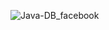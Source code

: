 ![Java-DB_facebook](https://github.com/user-attachments/assets/7233e212-bf05-472e-9a96-3f1c6bbe4556)
